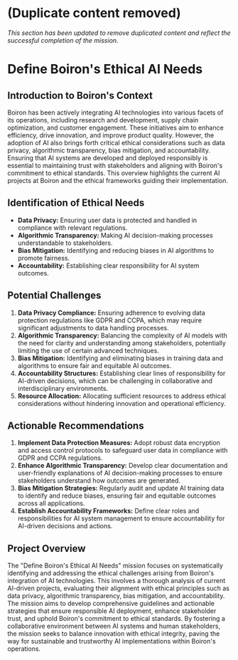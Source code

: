 





# (Duplicate content removed)

*This section has been updated to remove duplicated content and reflect the successful completion of the mission.*

# Define Boiron's Ethical AI Needs

## Introduction to Boiron's Context

Boiron has been actively integrating AI technologies into various facets of its operations, including research and development, supply chain optimization, and customer engagement. These initiatives aim to enhance efficiency, drive innovation, and improve product quality. However, the adoption of AI also brings forth critical ethical considerations such as data privacy, algorithmic transparency, bias mitigation, and accountability. Ensuring that AI systems are developed and deployed responsibly is essential to maintaining trust with stakeholders and aligning with Boiron's commitment to ethical standards. This overview highlights the current AI projects at Boiron and the ethical frameworks guiding their implementation.

## Identification of Ethical Needs
- **Data Privacy:** Ensuring user data is protected and handled in compliance with relevant regulations.
- **Algorithmic Transparency:** Making AI decision-making processes understandable to stakeholders.
- **Bias Mitigation:** Identifying and reducing biases in AI algorithms to promote fairness.
- **Accountability:** Establishing clear responsibility for AI system outcomes.

## Potential Challenges

1. **Data Privacy Compliance:** Ensuring adherence to evolving data protection regulations like GDPR and CCPA, which may require significant adjustments to data handling processes.
2. **Algorithmic Transparency:** Balancing the complexity of AI models with the need for clarity and understanding among stakeholders, potentially limiting the use of certain advanced techniques.
3. **Bias Mitigation:** Identifying and eliminating biases in training data and algorithms to ensure fair and equitable AI outcomes.
4. **Accountability Structures:** Establishing clear lines of responsibility for AI-driven decisions, which can be challenging in collaborative and interdisciplinary environments.
5. **Resource Allocation:** Allocating sufficient resources to address ethical considerations without hindering innovation and operational efficiency.

## Actionable Recommendations

1. **Implement Data Protection Measures:** Adopt robust data encryption and access control protocols to safeguard user data in compliance with GDPR and CCPA regulations.
2. **Enhance Algorithmic Transparency:** Develop clear documentation and user-friendly explanations of AI decision-making processes to ensure stakeholders understand how outcomes are generated.
3. **Bias Mitigation Strategies:** Regularly audit and update AI training data to identify and reduce biases, ensuring fair and equitable outcomes across all applications.
4. **Establish Accountability Frameworks:** Define clear roles and responsibilities for AI system management to ensure accountability for AI-driven decisions and actions.

## Project Overview

The "Define Boiron's Ethical AI Needs" mission focuses on systematically identifying and addressing the ethical challenges arising from Boiron's integration of AI technologies. This involves a thorough analysis of current AI-driven projects, evaluating their alignment with ethical principles such as data privacy, algorithmic transparency, bias mitigation, and accountability. The mission aims to develop comprehensive guidelines and actionable strategies that ensure responsible AI deployment, enhance stakeholder trust, and uphold Boiron's commitment to ethical standards. By fostering a collaborative environment between AI systems and human stakeholders, the mission seeks to balance innovation with ethical integrity, paving the way for sustainable and trustworthy AI implementations within Boiron's operations.